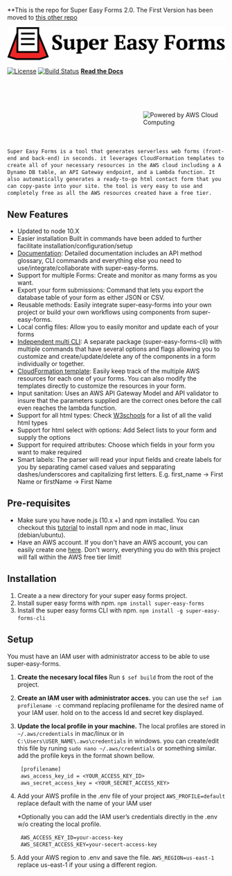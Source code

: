 **This is the repo for Super Easy Forms 2.0. The First Version has been moved to [this other repo](https://github.com/gkpty/super-easy-forms-classic)

![Super Easy Forms](img/super-easy-forms-logo.png)

[![License](http://img.shields.io/:license-mit-blue.svg?style=flat-square)](http://gkpty.mit-license.org)
[![Build Status](https://travis-ci.com/gkpty/super-easy-forms.svg?branch=master)](https://travis-ci.com/gkpty/super-easy-forms)
[**Read the Docs**](https://supereasyforms.com/docs.html)

<div style="padding-top:70px; padding-bottom:70px">
<a href="https://aws.amazon.com/what-is-cloud-computing"><img style="margin-left:70px" align="right" height="70px" width="190px" src="https://d0.awsstatic.com/logos/powered-by-aws.png" alt="Powered by AWS Cloud Computing"></a>
</div>

    Super Easy Forms is a tool that generates serverless web forms (front-end and back-end) in seconds. it leverages CloudFormation templates to create all of your necessary resources in the AWS cloud including a A Dynamo DB table, an API Gateway endpoint, and a Lambda function. It also automatically generates a ready-to-go html contact form that you can copy-paste into your site. the tool is very easy to use and completely free as all the AWS resources created have a free tier.

## New Features
- Updated to node 10.X
- Easier installation Built in commands have been added to further facilitate installation/configuration/setup
- [Documentation](https://supereasyforms.com/docs.html): Detailed documentation includes an API method glossary, CLI commands and everything else you need to use/integrate/collaborate with super-easy-forms.
- Support for multiple Forms: Create and monitor as many forms as you want.
- Export your form submissions: Command that lets you export the database table of your form as either JSON or CSV.
- Reusable methods: Easily integrate super-easy-forms into your own project or build your own workflows using components from super-easy-forms.
- Local config files: Allow you to easily monitor and update each of your forms
- [Independent multi CLI](https://github.com/gkpty/super-easy-forms-cli): A separate package (super-easy-forms-cli) with multiple commands that have several options and flags allowing you to customize and create/update/delete any of the components in a form individually or together.
- [CloudFormation template](https://aws.amazon.com/cloudformation/): Easily keep track of the multiple AWS resources for each one of your forms. You can also modify the templates directly to customize the resources in your form.
- Input sanitation: Uses an AWS API Gateway Model and API validator to insure that the parameters supplied are the correct ones before the call even reaches the lambda function.
- Support for all html types: Check [W3schools](https://www.w3schools.com/html/html_form_input_types.asp) for a list of all the valid html types
- Support for html select with options: Add Select lists to your form and supply the options
- Support for required attributes: Choose which fields in your form you want to make required
- Smart labels: The parser will read your input fields and create labels for you by separating camel cased values and sepparating dashes/underscores and capitalizing first letters. E.g. first_name → First Name or  firstName → First Name

## Pre-requisites

*  Make sure you have node.js (10.x +) and npm installed. You can checkout this [tutorial](https://medium.com/@lucaskay/install-node-and-npm-using-nvm-in-mac-or-linux-ubuntu-f0c85153e173) to install npm and node in mac, linux (debian/ubuntu).
* Have an AWS account. If you don't have an AWS account, you can easily create one [here](https://portal.aws.amazon.com/billing/signup?#/start). Don't worry, everything you do with this project will fall within the AWS free tier limit! 

## Installation

1. Create a a new directory for your super easy forms project. 
2. Install super easy forms with npm. `npm install super-easy-forms`
3. Install the super easy forms CLI with npm. `npm install -g super-easy-forms-cli`

## Setup

You must have an IAM user with administrator access to be able to use super-easy-forms.

1. **Create the necesary local files** Run `$ sef build` from the root of the project.
2. **Create an IAM user with administrator acces.** you can use the `sef iam profilename -c` command replacing profilename for the desired name of your IAM user. hold on to the access Id and secret key displayed.
3. **Update the local profile in your machine.** The local profiles are stored in `~/.aws/credentials` in mac/linux or in `C:\Users\USER_NAME\.aws\credentials` in windows. you can create/edit this file by runing `sudo nano ~/.aws/credentials` or something similar. add the profile keys in the format shown bellow.

        [profilename]
        aws_access_key_id = <YOUR_ACCESS_KEY_ID>
        aws_secret_access_key = <YOUR_SECRET_ACCESS_KEY>
4. Add your AWS profile in the .env file of your project `AWS_PROFILE=default` replace default with the name of your IAM user

      *Optionally you can add the IAM user’s credentials directly in the .env w/o creating the local profile.

        AWS_ACCESS_KEY_ID=your-access-key
        AWS_SECRET_ACCESS_KEY=your-secert-access-key
5. Add your AWS region to .env and save the file. `AWS_REGION=us-east-1` replace us-east-1 if your using a different region.

